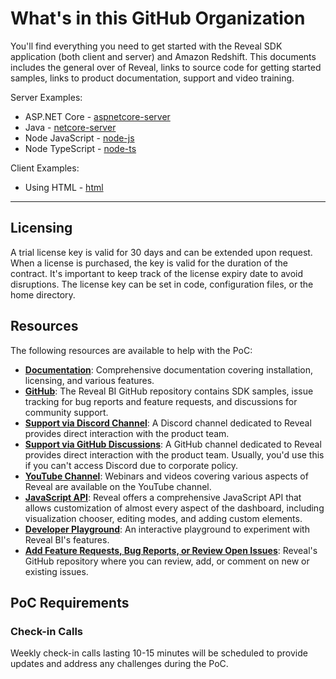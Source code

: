 # What's in this GitHub Organization

You'll find everything you need to get started with the Reveal SDK application (both client and server) and Amazon Redshift. This documents includes the general over of Reveal, links to source code for getting started samples, links to product documentation, support and video training.

Server Examples:

- ASP.NET Core - [aspnetcore-server](https://github.com/RevealBi/sdk-samples-redshift/tree/main/server/aspnet)
- Java - [netcore-server](https://github.com/RevealBi/sdk-samples-redshift/tree/main/server/java)
- Node JavaScript - [node-js](https://github.com/RevealBi/sdk-samples-redshift/tree/main/server/node-js)
- Node TypeScript - [node-ts](https://github.com/RevealBi/sdk-samples-redshift/tree/main/server/node-ts)


Client Examples:

- Using HTML - [html](https://github.com/RevealBi/sdk-samples-redshift/tree/main/client/html)

---

## Licensing

A trial license key is valid for 30 days and can be extended upon request. When a license is purchased, the key is valid for the duration of the contract. It's important to keep track of the license expiry date to avoid disruptions. The license key can be set in code, configuration files, or the home directory.

## Resources

The following resources are available to help with the PoC:

- **[Documentation](https://help.revealbi.io/web/)**: Comprehensive documentation covering installation, licensing, and various features.
- **[GitHub](https://github.com/RevealBi/sdk-samples-javascript)**: The Reveal BI GitHub repository contains SDK samples, issue tracking for bug reports and feature requests, and discussions for community support.
- **[Support via Discord Channel](https://discord.gg/reveal)**: A Discord channel dedicated to Reveal provides direct interaction with the product team.
- **[Support via GitHub Discussions](https://github.com/RevealBi/Reveal.Sdk/discussions)**: A GitHub channel dedicated to Reveal provides direct interaction with the product team. Usually, you'd use this if you can't access Discord due to corporate policy.
- **[YouTube Channel](https://www.youtube.com/@RevealBI/videos)**: Webinars and videos covering various aspects of Reveal are available on the YouTube channel.
- **[JavaScript API](https://help.revealbi.io/api/javascript/latest/)**: Reveal offers a comprehensive JavaScript API that allows customization of almost every aspect of the dashboard, including visualization chooser, editing modes, and adding custom elements.
- **[Developer Playground](https://help.revealbi.io/playground/)**: An interactive playground to experiment with Reveal BI's features.
- **[Add Feature Requests, Bug Reports, or Review Open Issues](https://github.com/RevealBi/Reveal.Sdk/issues)**: Reveal's GitHub repository where you can review, add, or comment on new or existing issues.

## PoC Requirements

### Check-in Calls

Weekly check-in calls lasting 10-15 minutes will be scheduled to provide updates and address any challenges during the PoC.

